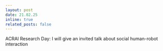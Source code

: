 ```yaml
---
layout: post
date: 21.02.25
inline: true
related_posts: false
---
```


ACRAI Research Day: I will give an invited talk about social human-robot interaction
